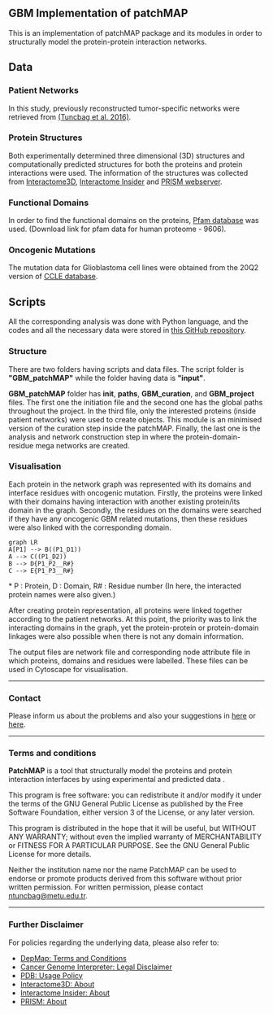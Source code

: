 ﻿## GBM Implementation of patchMAP

This is an implementation of patchMAP package and its modules in order to structurally model the protein-protein interaction networks. 

## Data

### Patient Networks
In this study, previously reconstructed tumor-specific networks were retrieved from [(Tuncbag et al. 2016)]([https://www.nature.com/articles/srep28668](https://www.nature.com/articles/srep28668)). 

### Protein Structures

Both experimentally determined three dimensional (3D) structures and computationally predicted structures for both the proteins and protein interactions were used. The information of the structures was collected from [Interactome3D](https://interactome3d.irbbarcelona.org/download.php), [Interactome Insider](http://interactomeinsider.yulab.org/downloads/interfacesHQ/H_sapiens_interfacesHQ.txt) and [PRISM webserver](http://cosbi.ku.edu.tr/prism/).

### Functional Domains
In order to find the functional domains on the proteins, [Pfam database](ftp://ftp.ebi.ac.uk/pub/databases/Pfam/releases/Pfam33.1/proteomes/9606.tsv.gz) was used. (Download link for pfam data for human proteome - 9606).

### Oncogenic Mutations
The mutation data for Glioblastoma cell lines were obtained from the 20Q2 version of [CCLE database]([https://depmap.org/portal/download/](https://depmap.org/portal/download/)).

## Scripts

All the corresponding analysis was done with Python language, and the codes and all the necessary data were stored in [this GitHub repository]([https://github.com/CansuDincer/GBM_patchMap](https://github.com/CansuDincer/GBM_patchMap)).

### Structure

There are two folders having scripts and data files. The script folder is **"GBM_patchMAP"** while the folder having data is **"input"**. 

**GBM_patchMAP** folder has **__init__**, **paths**, **GBM_curation**, and **GBM_project** files. The first one the initiation file and the second one has the global paths throughout the project. In the third file, only the interested proteins (inside patient networks) were used to create objects. This module is an minimised version of the curation step inside the patchMAP. Finally, the last one is the analysis and network construction step in where the protein-domain-residue mega networks are created. 


### Visualisation

Each protein in the network graph was represented with its domains and interface residues with oncogenic mutation. Firstly, the proteins were linked with their domains having interaction with another existing protein/its domain in the graph. Secondly, the residues on the domains were searched if they have any oncogenic GBM related mutations, then these residues were also linked with the corresponding domain. 

```mermaid
graph LR
A[P1] --> B((P1_D1))
A --> C((P1_D2))
B --> D{P1_P2__R#}
C --> E{P1_P3__R#}
```
\* P : Protein, D : Domain, R# : Residue number (In here, the interacted protein names were also given.)

After creating protein representation, all proteins were linked together according to the patient networks. At this point, the priority was to link the interacting domains in the graph, yet the protein-protein or protein-domain linkages were also possible when there is not any domain information. 

The output files are network file and corresponding node attribute file in which proteins, domains and residues were labelled. These files can be used in Cytoscape for visualisation. 

___
### Contact

Please inform us about the problems and also your suggestions in [here](mailto:ntuncbag@metu.edu.tr) or [here](mailto:cansu.dincer@metu.edu.tr). 
___
### Terms and conditions
 
 **PatchMAP**  is a tool that structurally model the proteins and protein interaction interfaces by using experimental and predicted data .

This program is free software: you can redistribute it and/or modify it under the terms of the GNU General Public License as published by the Free Software Foundation, either version 3 of the License, or any later version.

This program is distributed in the hope that it will be useful, but WITHOUT ANY WARRANTY; without even the implied warranty of MERCHANTABILITY or FITNESS FOR A PARTICULAR PURPOSE. See the GNU General Public License for more details.

Neither the institution name nor the name PatchMAP can be used to endorse or promote products derived from this software without prior written permission. For written permission, please contact  [ntuncbag@metu.edu.tr](mailto:ntuncbag@metu.edu.tr).

___

### Further Disclaimer

For policies regarding the underlying data, please also refer to:

-   [DepMap: Terms and Conditions](https://depmap.org/portal/terms/)
- [Cancer Genome Interpreter: Legal Disclaimer](https://www.irbbarcelona.org/en/legal-disclaimer)
- [PDB: Usage Policy](https://www.wwpdb.org/about/privacy)
- [Interactome3D: About](https://interactome3d.irbbarcelona.org/about.php)
- [Interactome Insider: About](http://interactomeinsider.yulab.org/about.html)
- [PRISM: About](http://cosbi.ku.edu.tr/prism/)
